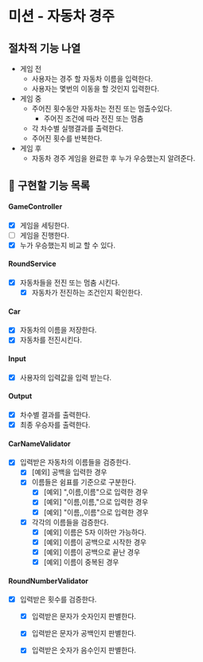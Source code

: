 # 미션 - 자동차 경주

## 절차적 기능 나열

- 게임 전
    - 사용자는 경주 할 자동차 이름을 입력한다.
    - 사용자는 몇번의 이동을 할 것인지 입력한다.
- 게임 중
    - 주어진 횟수동안 자동차는 전진 또는 멈출수있다.
        - 주어진 조건에 따라 전진 또는 멈춤
    - 각 차수별 실행결과를 출력한다.
    - 주어진 횟수를 반복한다.
- 게임 후
    - 자동차 경주 게임을 완료한 후 누가 우승했는지 알려준다.

## 📝 구현할 기능 목록

#### GameController

- [X] 게임을 세팅한다.
- [ ] 게임을 진행한다.
- [X] 누가 우승했는지 비교 할 수 있다.

#### RoundService

- [X] 자동차들을 전진 또는 멈춤 시킨다.
    - [X] 자동차가 전진하는 조건인지 확인한다.

#### Car

- [X] 자동차의 이름을 저장한다.
- [X] 자동차를 전진시킨다.

#### Input

- [X] 사용자의 입력값을 입력 받는다.

#### Output

- [X] 차수별 결과를 출력한다.
- [X] 최종 우승자를 출력한다.

#### CarNameValidator

- [X] 입력받은 자동차의 이름들을 검증한다.
    - [X] [예외] 공백을 입력한 경우
    - [X] 이름들은 쉼표를 기준으로 구분한다.
        - [X] [예외] ",이름,이름"으로 입력한 경우
        - [X] [예외] "이름,이름,"으로 입력한 경우
        - [X] [예외] "이름,,이름"으로 입력한 경우
    - [X] 각각의 이름들을 검증한다.
        - [X] [예외] 이름은 5자 이하만 가능하다.
        - [X] [예외] 이름이 공백으로 시작한 경우
        - [X] [예외] 이름이 공백으로 끝난 경우
        - [X] [예외] 이름이 중복된 경우

#### RoundNumberValidator

- [X] 입력받은 횟수를 검증한다.
    - [X] 입력받은 문자가 숫자인지 판별한다.
    - [X] 입력받은 문자가 공백인지 판별한다.
    - [X] 입력받은 숫자가 음수인지 판별한다.



